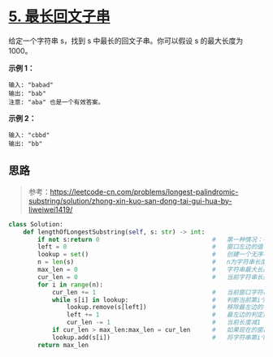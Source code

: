 # [5. 最长回文子串](https://leetcode-cn.com/problems/longest-palindromic-substring/)

给定一个字符串 s，找到 s 中最长的回文子串。你可以假设 s 的最大长度为 1000。

**示例 1：**

    输入: "babad"
    输出: "bab"
    注意: "aba" 也是一个有效答案。
**示例 2：**

    输入: "cbbd"
    输出: "bb"

## 思路
>参考：https://leetcode-cn.com/problems/longest-palindromic-substring/solution/zhong-xin-kuo-san-dong-tai-gui-hua-by-liweiwei1419/
```python
class Solution:
    def lengthOfLongestSubstring(self, s: str) -> int:
        if not s:return 0                               #   第一种情况：字符串为空，直接返回长度为0.
        left = 0                                        #   窗口左边的值
        lookup = set()                                  #   创建一个无序不重复元素集合作为窗口
        n = len(s)                                      #   n为字符串长度
        max_len = 0                                     #   字符串最大长度
        cur_len = 0                                     #   当前字符串长度
        for i in range(n):
            cur_len += 1                                #   当前窗口字符串长度加1
            while s[i] in lookup:                       #   判断当前第i个位置字符是否再窗口中
                lookup.remove(s[left])                  #   移除最左边的字符
                left += 1                               #   最左边的判定前进一位
                cur_len -= 1                            #   当前长度减1
            if cur_len > max_len:max_len = cur_len      #   如果现在的窗口长度大于当前最大窗口长度，那么现在的窗口长度就变成
            lookup.add(s[i])                            #   将字符串第i个元素加入滑动窗口中
        return max_len
```